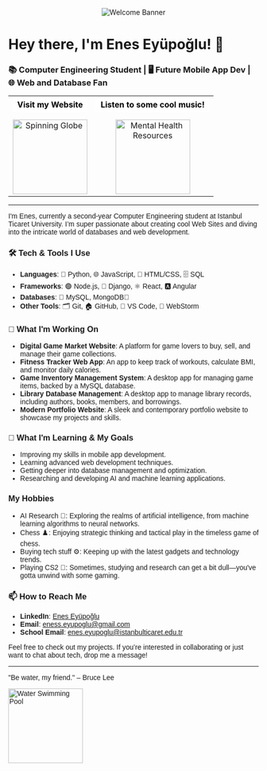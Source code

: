 <p align="center">
  <img src="https://github.com/BrunnerLivio/brunnerlivio/raw/master/images/welcome.png?raw=true" alt="Welcome Banner" />
</p>

# Hey there, I'm Enes Eyüpoğlu! 👋

### 📚 Computer Engineering Student | 🖥️ Future Mobile App Dev | 🌐 Web and Database Fan

<table align="center">
  <tr>
    <td align="center">
      <a href="https://cdn.trustpulse.com/wp-content/uploads/2019/03/how-to-create-a-coming-soon-page-in-wordpress.png" target="_blank" style="display: inline-block; margin-bottom: 15px; background-color: white; padding: 5px 10px; border-radius: 5px; text-decoration: none; font-weight: bold; color: black;">Visit my Website</a>
      <br>
      <img src="https://media.giphy.com/media/l3V0megwbBeETMgZa/giphy.gif" alt="Spinning Globe" width="150" height="150" />
    </td>
    <td align="center">
      <a href="https://www.youtube.com/watch?v=9ytiyD_QA2s" target="_blank" style="display: inline-block; margin-bottom: 15px; background-color: white; padding: 5px 10px; border-radius: 5px; text-decoration: none; font-weight: bold; color: black;">Listen to some cool music!</a>
      <br>
      <img src="https://media.giphy.com/media/BG49MnxAciCIVAuQMj/giphy.gif" alt="Mental Health Resources" width="150" height="150" />
    </td>
  </tr>
</table>

---

<div style="font-family: 'Comic Sans MS', 'Chalkboard SE', 'Comic Neue', sans-serif;">

I'm Enes, currently a second-year Computer Engineering student at Istanbul Ticaret University. I’m super passionate about creating cool Web Sites and diving into the intricate world of databases and web development.

### 🛠️ Tech & Tools I Use

- **Languages**: 🐍 Python, 🌐 JavaScript, 🎨 HTML/CSS, 🗄️ SQL
- **Frameworks**: 🟢 Node.js, 🌿 Django, ⚛️ React, 🅰️ Angular
- **Databases**: 🐬 MySQL, MongoDB🍃
- **Other Tools**: 🗂️ Git, 🏠 GitHub, 🔧 VS Code, 🚀 WebStorm

### 🔭 What I'm Working On

- **Digital Game Market Website**: A platform for game lovers to buy, sell, and manage their game collections.
- **Fitness Tracker Web App**: An app to keep track of workouts, calculate BMI, and monitor daily calories.
- **Game Inventory Management System**: A desktop app for managing game items, backed by a MySQL database.
- **Library Database Management**: A desktop app to manage library records, including authors, books, members, and borrowings.
- **Modern Portfolio Website**: A sleek and contemporary portfolio website to showcase my projects and skills.

### 🌱 What I'm Learning & My Goals

- Improving my skills in mobile app development.
- Learning advanced web development techniques.
- Getting deeper into database management and optimization.
- Researching and developing AI and machine learning applications.

### My Hobbies

- AI Research 🤖: Exploring the realms of artificial intelligence, from machine learning algorithms to neural networks.
- Chess ♟️: Enjoying strategic thinking and tactical play in the timeless game of chess.
- Buying tech stuff ⚙️: Keeping up with the latest gadgets and technology trends.
- Playing CS2 👾: Sometimes, studying and research can get a bit dull—you've gotta unwind with some gaming.

### 📫 How to Reach Me

- **LinkedIn**: [Enes Eyüpoğlu](www.linkedin.com/in/enes-eyüpoğlu-a0987a265)
- **Email**: eness.eyupoglu@gmail.com
- **School Email**: enes.eyupoglu@istanbulticaret.edu.tr

Feel free to check out my projects. If you’re interested in collaborating or just want to chat about tech, drop me a message!

---

"Be water, my friend." – Bruce Lee

<a href="https://giphy.com/gifs/water-swimming-pool-summer-JXHhI4o9NCf8k" target="_blank">
  <img src="https://media.giphy.com/media/JXHhI4o9NCf8k/giphy.gif" alt="Water Swimming Pool" width="150" />
</a>

</div>
